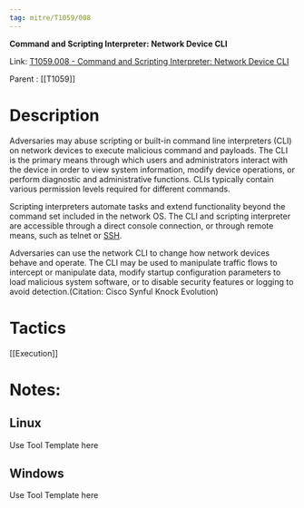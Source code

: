 ```yaml
---
tag: mitre/T1059/008
---
```


**Command and Scripting Interpreter: Network Device CLI**

Link: [T1059.008 - Command and Scripting Interpreter: Network Device CLI](https://attack.mitre.org/techniques/T1059/008)

Parent : [[T1059]]


# Description

Adversaries may abuse scripting or built-in command line interpreters (CLI) on network devices to execute malicious command and payloads. The CLI is the primary means through which users and administrators interact with the device in order to view system information, modify device operations, or perform diagnostic and administrative functions. CLIs typically contain various permission levels required for different commands. 

Scripting interpreters automate tasks and extend functionality beyond the command set included in the network OS. The CLI and scripting interpreter are accessible through a direct console connection, or through remote means, such as telnet or [SSH](https://attack.mitre.org/techniques/T1021/004).

Adversaries can use the network CLI to change how network devices behave and operate. The CLI may be used to manipulate traffic flows to intercept or manipulate data, modify startup configuration parameters to load malicious system software, or to disable security features or logging to avoid detection.(Citation: Cisco Synful Knock Evolution)

# Tactics


[[Execution]]


# Notes:

## Linux

Use Tool Template here

## Windows

Use Tool Template here